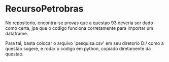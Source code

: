 # RecursoPetrobras

No repositorio, encontra-se provas que a questao 93 deveria ser dado como certa, jpa que o codigo funciona corretamente para importar um dataframe.

Para tal, basta colocar o arquivo 'pesquisa.csv' em seu diretorio D:/ como a questao sugere, e rodar o codigo em python, copiado diretamente da questao.
